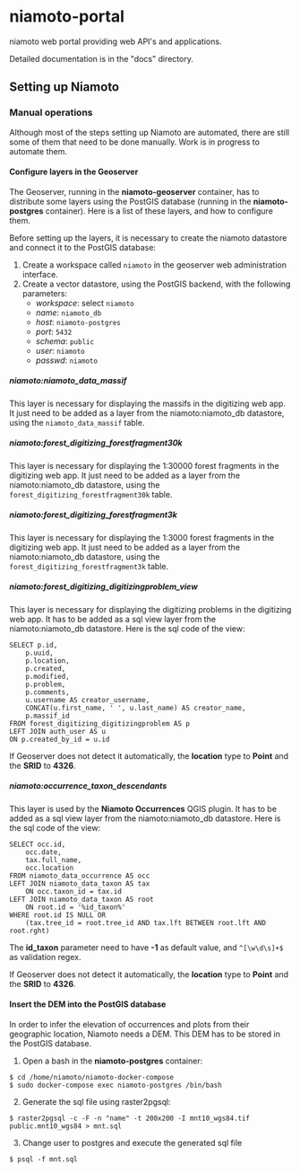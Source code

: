 # niamoto-portal

niamoto web portal providing web API's and applications.

Detailed documentation is in the "docs" directory.


## Setting up Niamoto


### Manual operations

Although most of the steps setting up Niamoto are automated, there are still some of them that need to be done manually. Work is in progress to automate them.


#### Configure layers in the Geoserver

The Geoserver, running in the **niamoto-geoserver** container, has to distribute some layers using the PostGIS database (running in the **niamoto-postgres** container). 
Here is a list of these layers, and how to configure them.

Before setting up the layers, it is necessary to create the niamoto datastore and connect it to the PostGIS database:

1. Create a workspace called ```niamoto``` in the geoserver web administration interface.
2. Create a vector datastore, using the PostGIS backend, with the following parameters:
    - *workspace*: select ```niamoto```
    - *name*: ```niamoto_db```
    - *host*: ```niamoto-postgres```
    - *port*: ```5432```
    - *schema*: ```public```
    - *user*: ```niamoto```
    - *passwd*: ```niamoto```


##### niamoto:niamoto_data_massif

This layer is necessary for displaying the massifs in the digitizing web app. It just need to be added as a layer from the niamoto:niamoto_db datastore, using the ```niamoto_data_massif``` table.  

##### niamoto:forest_digitizing_forestfragment30k

This layer is necessary for displaying the 1:30000 forest fragments in the digitizing web app. It just need to be added as a layer from the niamoto:niamoto_db datastore, using the ```forest_digitizing_forestfragment30k``` table.  

##### niamoto:forest_digitizing_forestfragment3k

This layer is necessary for displaying the 1:3000 forest fragments in the digitizing web app. It just need to be added as a layer from the niamoto:niamoto_db datastore, using the ```forest_digitizing_forestfragment3k``` table.

##### niamoto:forest_digitizing_digitizingproblem_view

This layer is necessary for displaying the digitizing problems in the digitizing web app. It has to be added as a sql view layer from the niamoto:niamoto_db datastore. Here is the sql code of the view:

```
SELECT p.id,
    p.uuid,
    p.location,
    p.created,
    p.modified,
    p.problem,
    p.comments,
    u.username AS creator_username,
    CONCAT(u.first_name, ' ', u.last_name) AS creator_name,
    p.massif_id
FROM forest_digitizing_digitizingproblem AS p
LEFT JOIN auth_user AS u
ON p.created_by_id = u.id
```

If Geoserver does not detect it automatically, the **location** type to **Point** and the **SRID** to **4326**.

##### niamoto:occurrence_taxon_descendants

This layer is used by the **Niamoto Occurrences** QGIS plugin. It has to be added as a sql view layer from the niamoto:niamoto_db datastore. Here is the sql code of the view:

```
SELECT occ.id,
    occ.date,
    tax.full_name,
    occ.location
FROM niamoto_data_occurrence AS occ
LEFT JOIN niamoto_data_taxon AS tax
    ON occ.taxon_id = tax.id
LEFT JOIN niamoto_data_taxon AS root
    ON root.id = '%id_taxon%'
WHERE root.id IS NULL OR
    (tax.tree_id = root.tree_id AND tax.lft BETWEEN root.lft AND root.rght)
```

The **id_taxon** parameter need to have **-1** as default value, and ```^[\w\d\s]+$``` as validation regex.

If Geoserver does not detect it automatically, the **location** type to **Point** and the **SRID** to **4326**.


#### Insert the DEM into the PostGIS database

In order to infer the elevation of occurrences and plots from their geographic location, Niamoto needs a DEM. This DEM has to be stored in the PostGIS database.

1. Open a bash in the **niamoto-postgres** container:

``` 
$ cd /home/niamoto/niamoto-docker-compose
$ sudo docker-compose exec niamoto-postgres /bin/bash
```

2. Generate the sql file using raster2pgsql:

```
$ raster2pgsql -c -F -n "name" -t 200x200 -I mnt10_wgs84.tif public.mnt10_wgs84 > mnt.sql
```

3. Change user to postgres and execute the generated sql file

```
$ psql -f mnt.sql
```
